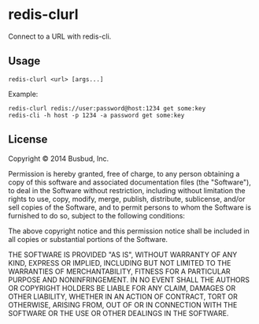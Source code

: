 # redis-clurl

Connect to a URL with redis-cli.

## Usage

```
redis-clurl <url> [args...]
```

Example:

```
redis-clurl redis://user:password@host:1234 get some:key
redis-cli -h host -p 1234 -a password get some:key
```

## License

Copyright © 2014 Busbud, Inc.

Permission is hereby granted, free of charge, to any person obtaining a copy
of this software and associated documentation files (the "Software"), to deal
in the Software without restriction, including without limitation the rights
to use, copy, modify, merge, publish, distribute, sublicense, and/or sell
copies of the Software, and to permit persons to whom the Software is
furnished to do so, subject to the following conditions:

The above copyright notice and this permission notice shall be included in
all copies or substantial portions of the Software.

THE SOFTWARE IS PROVIDED "AS IS", WITHOUT WARRANTY OF ANY KIND, EXPRESS OR
IMPLIED, INCLUDING BUT NOT LIMITED TO THE WARRANTIES OF MERCHANTABILITY,
FITNESS FOR A PARTICULAR PURPOSE AND NONINFRINGEMENT. IN NO EVENT SHALL THE
AUTHORS OR COPYRIGHT HOLDERS BE LIABLE FOR ANY CLAIM, DAMAGES OR OTHER
LIABILITY, WHETHER IN AN ACTION OF CONTRACT, TORT OR OTHERWISE, ARISING FROM,
OUT OF OR IN CONNECTION WITH THE SOFTWARE OR THE USE OR OTHER DEALINGS IN
THE SOFTWARE.
